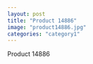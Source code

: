 ```yaml
---
layout: post
title: "Product 14886"
image: "product14886.jpg"
categories: "category1"
---
```

Product 14886
